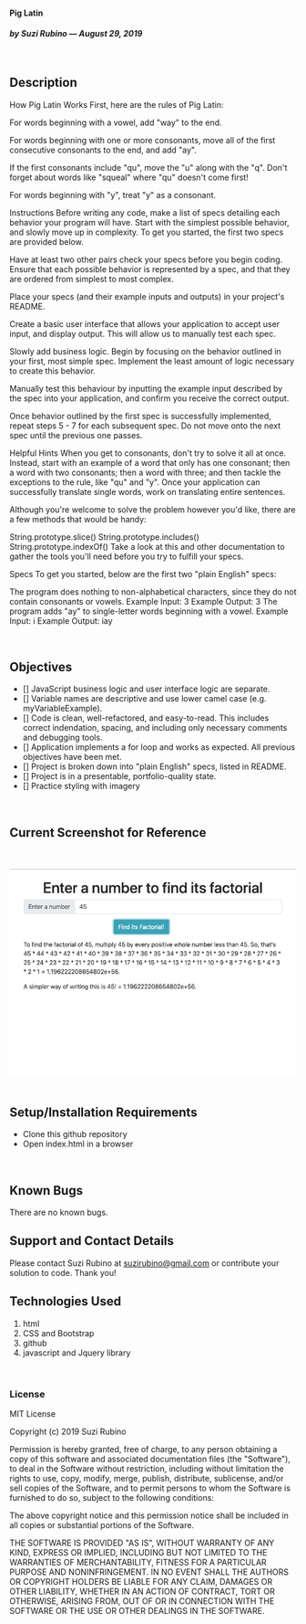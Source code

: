 
#### Pig Latin
#### _**by Suzi Rubino — August 29, 2019**_
<br>

## Description


How Pig Latin Works
First, here are the rules of Pig Latin:

For words beginning with a vowel, add "way" to the end.

For words beginning with one or more consonants, move all of the first consecutive consonants to the end, and add "ay".

If the first consonants include "qu", move the "u" along with the "q". Don't forget about words like "squeal" where "qu" doesn't come first!

For words beginning with "y", treat "y" as a consonant.

Instructions
Before writing any code, make a list of specs detailing each behavior your program will have. Start with the simplest possible behavior, and slowly move up in complexity. To get you started, the first two specs are provided below.

Have at least two other pairs check your specs before you begin coding. Ensure that each possible behavior is represented by a spec, and that they are ordered from simplest to most complex.

Place your specs (and their example inputs and outputs) in your project's README.

Create a basic user interface that allows your application to accept user input, and display output. This will allow us to manually test each spec.

Slowly add business logic. Begin by focusing on the behavior outlined in your first, most simple spec. Implement the least amount of logic necessary to create this behavior.

Manually test this behaviour by inputting the example input described by the spec into your application, and confirm you receive the correct output.

Once behavior outlined by the first spec is successfully implemented, repeat steps 5 - 7 for each subsequent spec. Do not move onto the next spec until the previous one passes.

Helpful Hints
When you get to consonants, don't try to solve it all at once. Instead, start with an example of a word that only has one consonant; then a word with two consonants; then a word with three; and then tackle the exceptions to the rule, like "qu" and "y". Once your application can successfully translate single words, work on translating entire sentences.

Although you're welcome to solve the problem however you'd like, there are a few methods that would be handy:

String.prototype.slice()
String.prototype.includes()
String.prototype.indexOf()
Take a look at this and other documentation to gather the tools you'll need before you try to fulfill your specs.

Specs
To get you started, below are the first two "plain English" specs:

The program does nothing to non-alphabetical characters, since they do not contain consonants or vowels.
Example Input: 3
Example Output: 3
The program adds "ay" to single-letter words beginning with a vowel.
Example Input: i
Example Output: iay

<br>

## Objectives
- [] JavaScript business logic and user interface logic are separate.
- [] Variable names are descriptive and use lower camel case (e.g. myVariableExample).
- [] Code is clean, well-refactored, and easy-to-read. This includes correct indendation, spacing, and including only necessary comments and debugging tools.
- [] Application implements a for loop and works as expected.
All previous objectives have been met.
- [] Project is broken down into "plain English" specs, listed in README.
- [] Project is in a presentable, portfolio-quality state.
- [] Practice styling with imagery

<br>

## Current Screenshot for Reference
<br>

![alt text](https://raw.githubusercontent.com/rerun1/factorial/master/img/screenShot8-20-19.png)
<br>
<br>

## Setup/Installation Requirements
* Clone this github repository
* Open index.html in a browser
<br>

## Known Bugs
 There are no known bugs.
 <br>

## Support and Contact Details
Please contact Suzi Rubino at suzirubino@gmail.com or contribute your solution to code. Thank you!
<br>

## Technologies Used
1. html
2. CSS and Bootstrap
3. github
4. javascript and Jquery library

<br>

### License
MIT License

Copyright (c) 2019 Suzi Rubino

Permission is hereby granted, free of charge, to any person obtaining a copy
of this software and associated documentation files (the "Software"), to deal
in the Software without restriction, including without limitation the rights
to use, copy, modify, merge, publish, distribute, sublicense, and/or sell
copies of the Software, and to permit persons to whom the Software is
furnished to do so, subject to the following conditions:

The above copyright notice and this permission notice shall be included in all
copies or substantial portions of the Software.

THE SOFTWARE IS PROVIDED "AS IS", WITHOUT WARRANTY OF ANY KIND, EXPRESS OR
IMPLIED, INCLUDING BUT NOT LIMITED TO THE WARRANTIES OF MERCHANTABILITY,
FITNESS FOR A PARTICULAR PURPOSE AND NONINFRINGEMENT. IN NO EVENT SHALL THE
AUTHORS OR COPYRIGHT HOLDERS BE LIABLE FOR ANY CLAIM, DAMAGES OR OTHER
LIABILITY, WHETHER IN AN ACTION OF CONTRACT, TORT OR OTHERWISE, ARISING FROM,
OUT OF OR IN CONNECTION WITH THE SOFTWARE OR THE USE OR OTHER DEALINGS IN THE
SOFTWARE.

